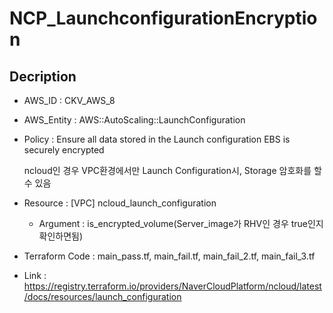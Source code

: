 # NCP_LaunchconfigurationEncryption

## Decription

- AWS_ID : CKV_AWS_8
- AWS_Entity : AWS::AutoScaling::LaunchConfiguration
- Policy : Ensure all data stored in the Launch configuration EBS is securely encrypted
    
    ncloud인 경우 VPC환경에서만 Launch Configuration시, Storage 암호화를 할 수 있음
    
- Resource : [VPC] ncloud_launch_configuration
    - Argument : is_encrypted_volume(Server_image가 RHV인 경우 true인지 확인하면됨)
- Terraform Code : main_pass.tf, main_fail.tf, main_fail_2.tf, main_fail_3.tf
- Link : https://registry.terraform.io/providers/NaverCloudPlatform/ncloud/latest/docs/resources/launch_configuration